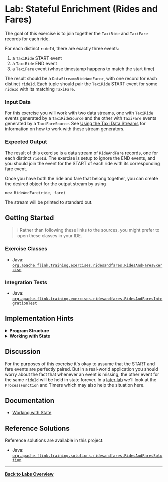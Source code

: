 # Lab: Stateful Enrichment (Rides and Fares)

The goal of this exercise is to join together the `TaxiRide` and `TaxiFare` records for each ride.

For each distinct `rideId`, there are exactly three events:

1. a `TaxiRide` START event
1. a `TaxiRide` END event
1. a `TaxiFare` event (whose timestamp happens to match the start time)

The result should be a `DataStream<RideAndFare>`, with one record for each distinct `rideId`. Each tuple should pair the `TaxiRide` START event for some `rideId` with its matching `TaxiFare`.

### Input Data

For this exercise you will work with two data streams, one with `TaxiRide` events generated by a `TaxiRideSource` and the other with `TaxiFare` events generated by a `TaxiFareSource`. See [Using the Taxi Data Streams](../README.md#using-the-taxi-data-streams) for information on how to work with these stream generators.

### Expected Output

The result of this exercise is a data stream of `RideAndFare` records, one for each distinct `rideId`. The exercise is setup to ignore the END events, and you should join the event for the START of each ride with its corresponding fare event.

Once you have both the ride and fare that belong together, you can create the desired object for the output stream by using

`new RideAndFare(ride, fare)`

The stream will be printed to standard out.

## Getting Started

> :information_source: Rather than following these links to the sources, you might prefer to open these classes in your IDE.

### Exercise Classes

- Java:  [`org.apache.flink.training.exercises.ridesandfares.RidesAndFaresExercise`](src/main/java/org/apache/flink/training/exercises/ridesandfares/RidesAndFaresExercise.java)

### Integration Tests

- Java:  [`org.apache.flink.training.exercises.ridesandfares.RidesAndFaresIntegrationTest`](src/test/java/org/apache/flink/training/exercises/ridesandfares/RidesAndFaresIntegrationTest.java)

## Implementation Hints

<details>
<summary><strong>Program Structure</strong></summary>

You can use a `RichCoFlatMap` to implement this join operation. Note that you have no control over the order of arrival of the ride and fare records for each rideId, so you'll need to be prepared to store either piece of information until the matching info arrives, at which point you can emit a `RideAndFare` joining the two records together.
</details>

<details>
<summary><strong>Working with State</strong></summary>

You should be using Flink's managed, keyed state to buffer the data that is being held until the matching event arrives. And be sure to clear the state once it is no longer needed.
</details>

## Discussion

For the purposes of this exercise it's okay to assume that the START and fare events are perfectly paired. But in a real-world application you should worry about the fact that whenever an event is missing, the other event for the same `rideId` will be held in state forever. In a [later lab](../long-ride-alerts) we'll look at the `ProcessFunction` and Timers which may also help the situation here.

## Documentation

- [Working with State](https://nightlies.apache.org/flink/flink-docs-stable/docs/dev/datastream/fault-tolerance/state)

## Reference Solutions

Reference solutions are available in this project:

- Java:  [`org.apache.flink.training.solutions.ridesandfares.RidesAndFaresSolution`](src/solution/java/org/apache/flink/training/solutions/ridesandfares/RidesAndFaresSolution.java)

-----

[**Back to Labs Overview**](../README.md#lab-exercises)
